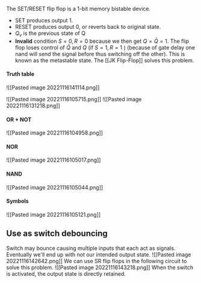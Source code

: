 The SET/RESET flip flop is a 1-bit memory bistable device. 

- SET produces output 1.
- RESET produces output 0, or reverts back to original state.
- $Q_{v}$ is the previous state of Q
- **Invalid** condition $S=0, R=0$ because we then get $Q= \bar{Q}=1$. The flip flop loses control of $\bar{Q}$ and $Q$ (if $S=1, R=1$ ) (because of gate delay one nand will send the signal before thus switching off the other). This is known as the metastable state. The [[JK Flip-Flop]] solves this problem.

#### Truth table
![[Pasted image 20221116141114.png]]

![[Pasted image 20221116105715.png]]
![[Pasted image 20221116131218.png]]
#### OR + NOT 
![[Pasted image 20221116104958.png]]
#### NOR
![[Pasted image 20221116105017.png]]
#### NAND
![[Pasted image 20221116105044.png]]
#### Symbols
![[Pasted image 20221116105121.png]]

## Use as switch debouncing
Switch may bounce causing multiple inputs that each act as signals. Eventually we'll end up with not our intended output state.
![[Pasted image 20221116142642.png]]
We can use SR flip flops in the following circuit to solve this problem. 
![[Pasted image 20221116143218.png]]
When the switch is activated, the output state is directly retained.